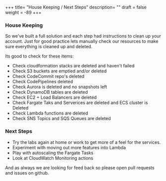 +++
title= "House Keeping / Next Steps"
description= ""
draft = false
weight = -89
+++
### House Keeping

So we've built a full solution and each step had instructions to clean up your account. Just for good practice lets manually check our resources to make sure everything is cleaned up and deleted.

Its good to check for these items:

- Check cloudformation stacks are deleted and haven't failed
- Check S3 buckets are emptied and/or deleted
- Check CodeCommit repo's deleted
- Check CodePipelines deleted
- Check Aurora is deleted and no snapshots left
- Check DynamoDB tables are deleted
- Check EC2 + Load Balancers are deleted
- Check Fargate Taks and Serverices are deleted and ECS cluster is Deleted
- Check Lambda functions are deleted
- Check SNS Topics and SQS Queues are deleted

### Next Steps

- Try the labs again at home or work to get more of a feel for the services.
- Experiment with moving out more features into Lambda
- Play with autoscaling the Fargate Tasks
- Look at CloudWatch Monitoring actions

And as always we are looking for feed back so please open pull requests and issues on github.